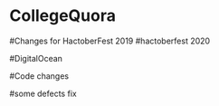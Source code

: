 
# CollegeQuora



#Changes for HactoberFest 2019
#hactoberfest 2020

#DigitalOcean



#Code changes



#some defects fix
